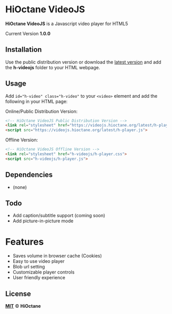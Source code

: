 # HiOctane VideoJS 
**HiOctane VideoJS** is a Javascript video player for HTML5

Current Version **1.0.0**


## Installation
Use the public distribution version or download the [latest version](https://github.com/mist8kengas/hioctane-videojs/releases/) and add the **h-videojs** folder to your HTML webpage.

## Usage
Add `id="h-video" class="h-video"` to your `<video>` element and add the following in your HTML page:

Online/Public Distribution Version:
```html
<!-- HiOctane VideoJS Public Distribution Version -->
<link rel="stylesheet" href="https://videojs.hioctane.org/latest/h-player.css">
<script src="https://videojs.hioctane.org/latest/h-player.js">
```

Offline Version:
```html
<!-- HiOctane VideoJS Offline Version -->
<link rel="stylesheet" href="h-videojs/h-player.css">
<script src="h-videojs/h-player.js">
```

## Dependencies
- (none)

## Todo
- Add caption/subtitle support (coming soon)
- Add picture-in-picture mode

# Features
- Saves volume in browser cache (Cookies)
- Easy to use video player
- Blob url setting
- Customizable player controls
- User friendly experience

## License
**[MIT](https://choosealicense.com/licenses/mit/)** &copy; **HiOctane**
